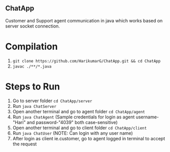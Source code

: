 ## ChatApp

Customer and Support agent communication in java which works based on server socket connection.

# Compilation

1. `git clone https://github.com/HarikumarG/ChatApp.git && cd ChatApp`
2. `javac ./**/*.java`

# Steps to Run

1. Go to server folder `cd ChatApp/server`
2. Run `java ChatServer`
3. Open another terminal and go to agent folder `cd ChatApp/agent`
4. Run `java ChatAgent` (Sample credentials for login as agent username-"Hari" and password-"4039" both case-sensitive)
5. Open another terminal and go to client folder `cd ChatApp/client`
6. Run `java ChatUser` (NOTE: Can login with any user name)
7. After login as client ie.customer, go to agent logged in terminal to accept the request
